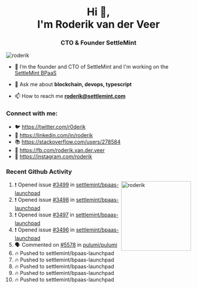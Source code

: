 <h1 align="center">Hi 👋,<br/> I'm Roderik van der Veer</h1>
<h3 align="center">CTO & Founder SettleMint</h3>

<p align="left"> <img src="https://komarev.com/ghpvc/?username=roderik" alt="roderik" /> </p>

- 🔭 I’m the founder and CTO of SettleMint and I'm working on the [SettleMint BPaaS](https://settlemint.com)

- 💬 Ask me about **blockchain, devops, typescript**

- 📫 How to reach me **roderik@settlemint.com**



### Connect with me:

- 🐦 https://twitter.com/r0derik
- 🏢 https://linkedin.com/in/roderik
- 📚 https://stackoverflow.com/users/278584
- 🙊 https://fb.com/roderik.van.der.veer
- 📸 https://instagram.com/roderik

### Recent Github Activity
<img src="https://github-readme-stats.vercel.app/api?username=roderik&show_icons=true&count_private=true" alt="roderik" align="right" height="190" />

<!--START_SECTION:activity-->
1. ❗️ Opened issue [#3499](https://github.com/settlemint/bpaas-launchpad/issues/3499) in [settlemint/bpaas-launchpad](https://github.com/settlemint/bpaas-launchpad)
2. ❗️ Opened issue [#3498](https://github.com/settlemint/bpaas-launchpad/issues/3498) in [settlemint/bpaas-launchpad](https://github.com/settlemint/bpaas-launchpad)
3. ❗️ Opened issue [#3497](https://github.com/settlemint/bpaas-launchpad/issues/3497) in [settlemint/bpaas-launchpad](https://github.com/settlemint/bpaas-launchpad)
4. ❗️ Opened issue [#3496](https://github.com/settlemint/bpaas-launchpad/issues/3496) in [settlemint/bpaas-launchpad](https://github.com/settlemint/bpaas-launchpad)
5. 🗣 Commented on [#5578](https://github.com/pulumi/pulumi/issues/5578) in [pulumi/pulumi](https://github.com/pulumi/pulumi)
6. 🔥 Pushed to settlemint/bpaas-launchpad
7. 🔥 Pushed to settlemint/bpaas-launchpad
8. 🔥 Pushed to settlemint/bpaas-launchpad
9. 🔥 Pushed to settlemint/bpaas-launchpad
10. 🔥 Pushed to settlemint/bpaas-launchpad
<!--END_SECTION:activity-->